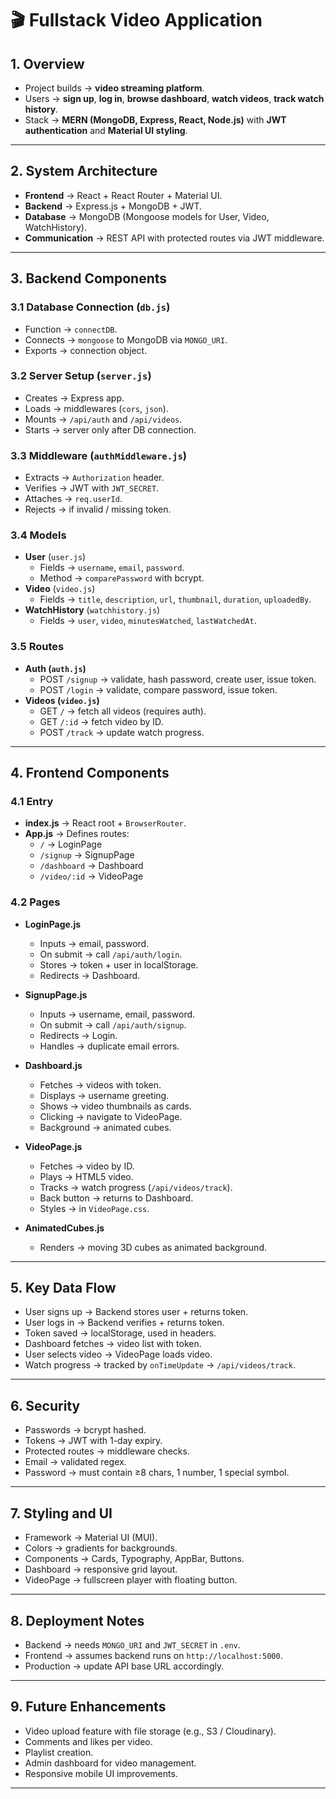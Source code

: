 
# 🎬 Fullstack Video Application

## 1. Overview
- Project builds → **video streaming platform**.
- Users → **sign up**, **log in**, **browse dashboard**, **watch videos**, **track watch history**.
- Stack → **MERN (MongoDB, Express, React, Node.js)** with **JWT authentication** and **Material UI styling**.

---

## 2. System Architecture
- **Frontend** → React + React Router + Material UI.
- **Backend** → Express.js + MongoDB + JWT.
- **Database** → MongoDB (Mongoose models for User, Video, WatchHistory).
- **Communication** → REST API with protected routes via JWT middleware.

---

## 3. Backend Components

### 3.1 Database Connection (`db.js`)
- Function → `connectDB`.
- Connects → `mongoose` to MongoDB via `MONGO_URI`.
- Exports → connection object.

### 3.2 Server Setup (`server.js`)
- Creates → Express app.
- Loads → middlewares (`cors`, `json`).
- Mounts → `/api/auth` and `/api/videos`.
- Starts → server only after DB connection.

### 3.3 Middleware (`authMiddleware.js`)
- Extracts → `Authorization` header.
- Verifies → JWT with `JWT_SECRET`.
- Attaches → `req.userId`.
- Rejects → if invalid / missing token.

### 3.4 Models
- **User** (`user.js`)
  - Fields → `username`, `email`, `password`.
  - Method → `comparePassword` with bcrypt.
- **Video** (`video.js`)
  - Fields → `title`, `description`, `url`, `thumbnail`, `duration`, `uploadedBy`.
- **WatchHistory** (`watchhistory.js`)
  - Fields → `user`, `video`, `minutesWatched`, `lastWatchedAt`.

### 3.5 Routes
- **Auth (`auth.js`)**
  - POST `/signup` → validate, hash password, create user, issue token.
  - POST `/login` → validate, compare password, issue token.
- **Videos (`video.js`)**
  - GET `/` → fetch all videos (requires auth).
  - GET `/:id` → fetch video by ID.
  - POST `/track` → update watch progress.

---

## 4. Frontend Components

### 4.1 Entry
- **index.js** → React root + `BrowserRouter`.
- **App.js** → Defines routes:
  - `/` → LoginPage
  - `/signup` → SignupPage
  - `/dashboard` → Dashboard
  - `/video/:id` → VideoPage

### 4.2 Pages
- **LoginPage.js**
  - Inputs → email, password.
  - On submit → call `/api/auth/login`.
  - Stores → token + user in localStorage.
  - Redirects → Dashboard.

- **SignupPage.js**
  - Inputs → username, email, password.
  - On submit → call `/api/auth/signup`.
  - Redirects → Login.
  - Handles → duplicate email errors.

- **Dashboard.js**
  - Fetches → videos with token.
  - Displays → username greeting.
  - Shows → video thumbnails as cards.
  - Clicking → navigate to VideoPage.
  - Background → animated cubes.

- **VideoPage.js**
  - Fetches → video by ID.
  - Plays → HTML5 video.
  - Tracks → watch progress (`/api/videos/track`).
  - Back button → returns to Dashboard.
  - Styles → in `VideoPage.css`.

- **AnimatedCubes.js**
  - Renders → moving 3D cubes as animated background.

---

## 5. Key Data Flow
- User signs up → Backend stores user + returns token.
- User logs in → Backend verifies + returns token.
- Token saved → localStorage, used in headers.
- Dashboard fetches → video list with token.
- User selects video → VideoPage loads video.
- Watch progress → tracked by `onTimeUpdate` → `/api/videos/track`.

---

## 6. Security
- Passwords → bcrypt hashed.
- Tokens → JWT with 1-day expiry.
- Protected routes → middleware checks.
- Email → validated regex.
- Password → must contain ≥8 chars, 1 number, 1 special symbol.

---

## 7. Styling and UI
- Framework → Material UI (MUI).
- Colors → gradients for backgrounds.
- Components → Cards, Typography, AppBar, Buttons.
- Dashboard → responsive grid layout.
- VideoPage → fullscreen player with floating button.

---

## 8. Deployment Notes
- Backend → needs `MONGO_URI` and `JWT_SECRET` in `.env`.
- Frontend → assumes backend runs on `http://localhost:5000`.
- Production → update API base URL accordingly.

---

## 9. Future Enhancements
- Video upload feature with file storage (e.g., S3 / Cloudinary).
- Comments and likes per video.
- Playlist creation.
- Admin dashboard for video management.
- Responsive mobile UI improvements.

---
